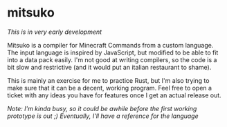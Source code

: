 # mitsuko
*This is in very early development*


Mitsuko is a compiler for Minecraft Commands from a custom language.
The input language is inspired by JavaScript, but modified to be able to fit into a data pack easily. 
I'm not good at writing compilers, so the code is a bit slow and restrictive (and it would put an italian restaurant to shame).

This is mainly an exercise for me to practice Rust, but I'm also trying to make sure that it can be a decent, working program.
Feel free to open a ticket with any ideas you have for features once I get an actual release out.

*Note: I'm kinda busy, so it could be awhile before the first working prototype is out ;)
Eventually, I'll have a reference for the language*
